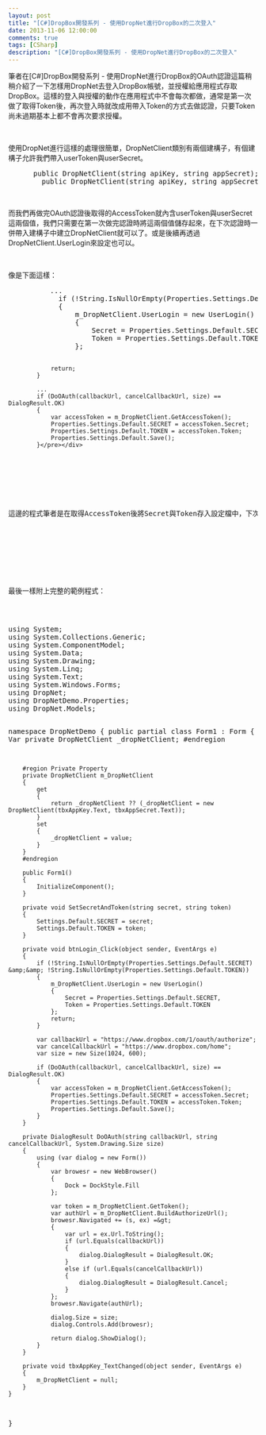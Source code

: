 ```yaml
---
layout: post
title: "[C#]DropBox開發系列 - 使用DropNet進行DropBox的二次登入"
date: 2013-11-06 12:00:00
comments: true
tags: [CSharp]
description: "[C#]DropBox開發系列 - 使用DropNet進行DropBox的二次登入"
---
```

<p>筆者在[C#]DropBox開發系列 - 使用DropNet進行DropBox的OAuth認證這篇稍稍介紹了一下怎樣用DropNet去登入DropBox帳號，並授權給應用程式存取DropBox。這樣的登入與授權的動作在應用程式中不會每次都做，通常是第一次做了取得Token後，再次登入時就改成用帶入Token的方式去做認證，只要Token尚未過期基本上都不會再次要求授權。</p>  <p> </p>  <p>使用DropNet進行這樣的處理很簡單，DropNetClient類別有兩個建構子，有個建構子允許我們帶入userToken與userSecret。</p>  <div style="padding-bottom: 0px; margin: 0px; padding-left: 0px; padding-right: 0px; display: inline; float: none; padding-top: 0px" id="scid:812469c5-0cb0-4c63-8c15-c81123a09de7:dda294fa-4a11-493d-8f93-b6ab28b65ef9" class="wlWriterSmartContent"><pre name="code" class="c#">		public DropNetClient(string apiKey, string appSecret);
		public DropNetClient(string apiKey, string appSecret, string userToken, string userSecret);</pre></div>

<p> </p>

<p>而我們再做完OAuth認證後取得的AccessToken就內含userToken與userSecret這兩個值，我們只需要在第一次做完認證時將這兩個值儲存起來，在下次認證時一併帶入建構子中建立DropNetClient就可以了。或是後續再透過DropNetClient.UserLogin來設定也可以。</p>

<p> </p>

<p>像是下面這樣：</p>

<div style="padding-bottom: 0px; margin: 0px; padding-left: 0px; padding-right: 0px; display: inline; float: none; padding-top: 0px" id="scid:812469c5-0cb0-4c63-8c15-c81123a09de7:12cf93c9-7152-4bae-bb1f-354e7267383a" class="wlWriterSmartContent"><pre name="code" class="c#">			...
			if (!String.IsNullOrEmpty(Properties.Settings.Default.SECRET) &amp;&amp; !String.IsNullOrEmpty(Properties.Settings.Default.TOKEN))
			{
				m_DropNetClient.UserLogin = new UserLogin() 
				{
					Secret = Properties.Settings.Default.SECRET,
					Token = Properties.Settings.Default.TOKEN
				};

				return;
			}
			
			...
			if (DoOAuth(callbackUrl, cancelCallbackUrl, size) == DialogResult.OK)
			{
				var accessToken = m_DropNetClient.GetAccessToken();
				Properties.Settings.Default.SECRET = accessToken.Secret;
				Properties.Settings.Default.TOKEN = accessToken.Token;
				Properties.Settings.Default.Save();
			}</pre></div>

<p> </p>

<p>這邊的程式筆者是在取得AccessToken後將Secret與Token存入設定檔中，下次認證時若是設定檔中有就直接取用。</p>

<p> </p>

<p>最後一樣附上完整的範例程式：</p>

<div style="padding-bottom: 0px; margin: 0px; padding-left: 0px; padding-right: 0px; display: inline; float: none; padding-top: 0px" id="scid:812469c5-0cb0-4c63-8c15-c81123a09de7:290177e1-09e9-414e-8eff-c317d1e45980" class="wlWriterSmartContent"><pre name="code" class="c#">using System;
using System.Collections.Generic;
using System.ComponentModel;
using System.Data;
using System.Drawing;
using System.Linq;
using System.Text;
using System.Windows.Forms;
using DropNet;
using DropNetDemo.Properties;
using DropNet.Models;

namespace DropNetDemo
{
	public partial class Form1 : Form
	{
		#region Var
		private DropNetClient _dropNetClient;
		#endregion

		#region Private Property
		private DropNetClient m_DropNetClient
		{
			get
			{
				return _dropNetClient ?? (_dropNetClient = new DropNetClient(tbxAppKey.Text, tbxAppSecret.Text));
			}
			set
			{
				_dropNetClient = value;
			}
		}
		#endregion

		public Form1()
		{
			InitializeComponent();
		}

		private void SetSecretAndToken(string secret, string token)
		{
			Settings.Default.SECRET = secret;
			Settings.Default.TOKEN = token;
		}

		private void btnLogin_Click(object sender, EventArgs e)
		{
			if (!String.IsNullOrEmpty(Properties.Settings.Default.SECRET) &amp;&amp; !String.IsNullOrEmpty(Properties.Settings.Default.TOKEN))
			{
				m_DropNetClient.UserLogin = new UserLogin() 
				{
					Secret = Properties.Settings.Default.SECRET,
					Token = Properties.Settings.Default.TOKEN
				};
				return;
			}

			var callbackUrl = "https://www.dropbox.com/1/oauth/authorize";
			var cancelCallbackUrl = "https://www.dropbox.com/home";
			var size = new Size(1024, 600);

			if (DoOAuth(callbackUrl, cancelCallbackUrl, size) == DialogResult.OK)
			{
				var accessToken = m_DropNetClient.GetAccessToken();
				Properties.Settings.Default.SECRET = accessToken.Secret;
				Properties.Settings.Default.TOKEN = accessToken.Token;
				Properties.Settings.Default.Save();
			}
		}

		private DialogResult DoOAuth(string callbackUrl, string cancelCallbackUrl, System.Drawing.Size size)
		{
			using (var dialog = new Form())
			{
				var browesr = new WebBrowser()
				{
					Dock = DockStyle.Fill
				};

				var token = m_DropNetClient.GetToken();
				var authUrl = m_DropNetClient.BuildAuthorizeUrl();
				browesr.Navigated += (s, ex) =&gt;
				{
					var url = ex.Url.ToString();
					if (url.Equals(callbackUrl))
					{
						dialog.DialogResult = DialogResult.OK;
					}
					else if (url.Equals(cancelCallbackUrl))
					{
						dialog.DialogResult = DialogResult.Cancel;
					}
				};
				browesr.Navigate(authUrl);

				dialog.Size = size;
				dialog.Controls.Add(browesr);

				return dialog.ShowDialog();
			}
		}

		private void tbxAppKey_TextChanged(object sender, EventArgs e)
		{
			m_DropNetClient = null;
		}
	}
}
</pre></div>